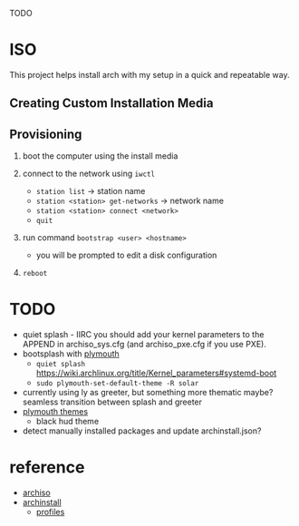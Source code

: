 TODO
# ISO

This project helps install arch with my setup in a quick and repeatable way.


## Creating Custom Installation Media

## Provisioning
1. boot the computer using the install media
2. connect to the network using `iwctl`
    * `station list` -> station name
	* `station <station> get-networks` -> network name
	* `station <station> connect <network>`
    * `quit`

3. run command `bootstrap <user> <hostname>`
    * you will be prompted to edit a disk configuration

4. `reboot`

# TODO
* quiet splash - IIRC you should add your kernel parameters to the APPEND in archiso_sys.cfg (and archiso_pxe.cfg if you use PXE).
* bootsplash with [plymouth](https://wiki.archlinux.org/title/Plymouth)
    * `quiet splash` https://wiki.archlinux.org/title/Kernel_parameters#systemd-boot
    * `sudo plymouth-set-default-theme -R solar`
* currently using ly as greeter, but something more thematic maybe? seamless transition between splash and greeter
* [plymouth themes](https://github.com/adi1090x/plymouth-themes)
    * black hud theme
* detect manually installed packages and update archinstall.json?

# reference
* [archiso](https://wiki.archlinux.org/title/Archiso)
* [archinstall](https://wiki.archlinux.org/title/Archinstall)
    * [profiles](https://gitlab.archlinux.org/archlinux/archinstall/-/tree/master/archinstall/default_profiles/desktops)
